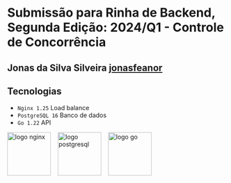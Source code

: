 # Submissão para Rinha de Backend, Segunda Edição: 2024/Q1 - Controle de Concorrência

## Jonas da Silva Silveira [jonasfeanor](https://github.com/jonasssilveira)

## Tecnologias

- `Nginx 1.25` Load balance
- `PostgreSQL 16` Banco de dados
- `Go 1.22` API
  <br/>

<div style="display:flex; vertical-align:middle; align-itens:center;">
  <img src="https://www.vectorlogo.zone/logos/nginx/nginx-ar21.svg" alt="logo nginx" height="100" width="auto" style="padding-right: 1rem;">
  <img src="https://www.vectorlogo.zone/logos/postgresql/postgresql-ar21.svg" alt="logo postgresql" height="100" width="auto" style="padding-right: 1rem;">
  <img src="https://www.vectorlogo.zone/logos/golang/golang-ar21.svg" alt="logo go" height="100" width="auto">
</div>
